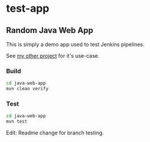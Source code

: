 # test-app

## Random Java Web App

This is simply a demo app used to test Jenkins pipelines.

See [my other project](https://github.com/Direside/jenkins-test-environment) for it's use-case.

### Build
```bash
cd java-web-app
mvn clean verify
```

### Test
```bash
cd java-web-app
mvn test
```

Edit: Readme change for branch testing.
